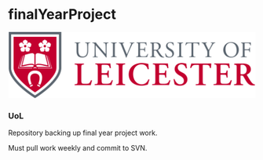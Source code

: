 # finalYearProject

![alt tag](UoL.png)
### UoL

Repository backing up final year project work.


Must pull work weekly and commit to SVN.
